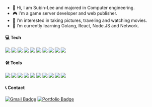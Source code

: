 - 👋 Hi, I am Subin-Lee and majored in Computer engineering.
- 🎮 I'm a game server developer and web publisher.
- 👀 I’m interested in taking pictures, traveling and watching movies.
- 🌱 I’m currently learning Golang, React, Node.JS and Network.

<!---
Lee-Binny/Lee-Binny is a ✨ special ✨ repository because its `README.md` (this file) appears on your GitHub profile.
You can click the Preview link to take a look at your changes.
--->

<h4>💻 Tech</h4>
<p>
  <img src="https://img.shields.io/badge/Go-00ADD8?style=flat-square&logo=Go&logoColor=white"/>
  <img src="https://img.shields.io/badge/C-A8B9CC?style=flat-square&logo=C&logoColor=white"/>
  <img src="https://img.shields.io/badge/HTML5-E34F26?style=flat-square&logo=HTML5&logoColor=white"/>
  <img src="https://img.shields.io/badge/CSS3-157286?style=flat-square&logo=CSS3&logoColor=white"/>
  <img src="https://img.shields.io/badge/JavaScript-F7DF1E?style=flat-square&logo=JavaScript&logoColor=white"/>
  <img src="https://img.shields.io/badge/React-61DAFB?style=flat-square&logo=React&logoColor=white"/>
  <img src="https://img.shields.io/badge/Node.JS-339933?style=flat-square&logo=Node.JS&logoColor=white"/>
  <img src="https://img.shields.io/badge/PHP-777BB4?style=flat-square&logo=PHP&logoColor=white"/>
  <img src="https://img.shields.io/badge/Pug-AB6454?style=flat-square&logo=Pug&logoColor=white"/>
  <img src="https://img.shields.io/badge/MySQL-4479A1?style=flat-square&logo=MySQL&logoColor=white"/>
</p>

<h4>🛠 Tools</h4>
<p>
  <img src="https://img.shields.io/badge/Postman-FF6C37?style=flat-square&logo=Postman&logoColor=white"/>
  <img src="https://img.shields.io/badge/Jenkins-D24939?style=flat-square&logo=Jenkins&logoColor=white"/>
  <img src="https://img.shields.io/badge/GitHub-181717?style=flat-square&logo=GitHub&logoColor=white"/>
  <img src="https://img.shields.io/badge/Bitbucket-0052CC?style=flat-square&logo=Bitbucket&logoColor=white"/>
  <img src="https://img.shields.io/badge/Atom-66595C?style=flat-square&logo=Atom&logoColor=white"/>
  <img src="https://img.shields.io/badge/Sublime Text-FF9800?style=flat-square&logo=Sublime-Text&logoColor=white"/>
  <img src="https://img.shields.io/badge/IntelliJ-000000?style=flat-square&logo=IntelliJ-IDEA&logoColor=white"/>
  <img src="https://img.shields.io/badge/Visual Studio-5C2D91?style=flat-square&logo=Visual-Studio&logoColor=white"/>
  <img src="https://img.shields.io/badge/Visual Studio Code-007ACC?style=flat-square&logo=Visual-Studio-Code&logoColor=white"/>
  <img src="https://img.shields.io/badge/Potoshop-31ABFF?style=flat-square&logo=Adobe-Photoshop&logoColor=white"/>
</p>

<h4>📞 Contact</h4>

[![Gmail Badge](https://img.shields.io/badge/Gmail-d14836?style=flat-square&logo=Gmail&logoColor=white&link=mailto:qlsdl9516@gmail.com)](mailto:qlsdl9516@gmail.com)
[![Portfolio Badge](http://img.shields.io/badge/Portfolio-black?style=flat-square&logo=github&link=https://lee-binny.github.io/Portfolio//)](https://lee-binny.github.io/Portfolio/)
